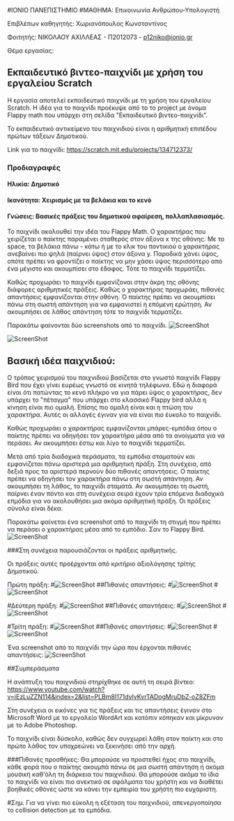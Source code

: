 #ΙΟΝΙΟ ΠΑΝΕΠΙΣΤΗΜΙΟ 
#ΜΑΘΗΜΑ: Επικοινωνία Ανθρώπου-Υπολογιστή 

Επιβλέπων καθηγητής: Χωριανόπουλος Κωνσταντίνος 

Φοιτητής: ΝΙΚΟΛΑΟΥ ΑΧΙΛΛΕΑΣ - Π2012073 - p12niko@ionio.gr 


Θέμα εργασίας:
## Εκπαιδευτικό βιντεο-παιχνίδι με χρήση τoυ εργαλείου Scratch


Η εργασία αποτελεί εκπαιδευτικό παιχνίδι με τη χρήση του εργαλείου Scratch.
Η ιδέα για το παιχνίδι προέκυψε από το το project με όνομα Flappy math που
υπάρχει στη σελίδα "Εκπαιδευτικό βιντεο-παιχνίδι".

Το εκπαιδευτικό αντικείμενο του παιχνιδιού είναι η αριθμητική επιπέδου πρώτων
τάξεων Δημοτικού.

Link για το παιχνίδι:
https://scratch.mit.edu/projects/134712373/


### Προδιαγραφές

#### Ηλικία: Δημοτικό
#### Ικανότητα: Χειρισμός με τα βελάκια και το κενό
#### Γνώσεις: Βασικές πράξεις του δημοτικού αφαίρεση, πολλαπλασιασμός.



Το παιχνίδι ακολουθεί την ιδέα του Flappy Math. Ο χαρακτήρας που χειρίζεται ο παίκτης παραμένει
σταθερός στον άξονα x της οθόνης. Με το space, τα βελάκια πάνω - κάτω ή με το κλικ του ποντικιού
ο χαρακτήρας ανεβαίνει πιο ψηλά (παίρνει ύψος) στον άξονα y. Παροδικά χάνει ύψος, οπότε πρέπει να φροντίζει
ο παίκτης να μην χάσει ύψος περισσότερο από ένα μέγιστο και ακουμπίσει στο έδαφος. Τότε το παιχνίδι τερματίζει.


Καθώς προχωράει το παιχνίδι εμφανίζοναι στην άκρη της οθόνης διάφορες αριθμητικές πράξεις. Καθώς ο χαρακτήρας προχωράει,
πιθανές απαντήσεις εμφανίζονται στην οθόνη. Ό παίκτης πρέπει να ακουμπίσει πάνω στη σωστή απάντηση για να εμφανιστεί η επόμενη
ερώτηση. Αν ακουμπήσει σε λάθος απάντηση τότε το παιχνίδι τερματίζει.

Παρακάτω φαίνονται δύο screenshots από το παιχνίδι.
![ScreenShot](screenshot2_1.png)

![ScreenShot](screenshot2_2.png)


## Βασική ιδέα παιχνιδιού:
Ο τρόπος χειρισμού του παιχνιδιού βασίζεται στο γνωστό παιχνίδι Flappy Bird που
έχει γίνει ευρέως γνωστό σε κινητά τηλέφωνα. Εδώ η διαφορά είναι ότι πατώντας το κενό
πλήκρο να για πάρει ύψος ο χαρακτήρας, δεν υπάρχει το "πέταγμα" που υπάρχει στο κλασσικό
Flappy bird αλλά η κίνηση είναι πιο ομαλή. Επίσης πιο ομαλή είναι και η πτώση του χαρακτήρα.
Αυτές οι αλλαγές έγιναν για να είναι πιο έυκολο το παιχνίδι. 

Καθώς προχωράει ο χαρακτήρας εμφανίζονται μπάρες-εμπόδια όπου ο παίκτης πρέπει να οδηγήσει τον
χαρακτήρα μέσα από τα ανοίγματα για να περάσει. Αν ακουμπήσει έστω και λίγο το παιχνίδι τερματίζει.

Μετά από τρία διαδοχικά περάσματα, τα εμπόδια σταματούν και εμφανίζεται πάνω αριστερά μια αριθμητική πράξη. 
Στη συνέχεια, από δεξιά προς τα αριστερά περνούν δύο πιθανές απαντήσεις. Ο παίκτης πρέπει να οδηγήσει τον
χαρακτήρα πάνω στη σωστή απάντηση. Αν ακουμπήσει τη λάθος, το παιχνίδι σταματά. Αν ακουμπήσει τη σωστή, παίρνει
έναν πόντο και στη συνέχεια σειρά έχουν τρία επόμενα διαδοχικά επμόδια για να ακολουθήσει μια ακόμα αριθμητική 
πράξη. Οι πράξεις σύνολο είναι δέκα.

Παρακάτω φαίνεται ένα screenshot από το παιχνίδι τη στιγμή που πρέπει να περάσει ο χαρακτήρας
μέσα από το εμπόδιο. Σαν το Flappy Bird.
![ScreenShot](screenshot2_3.png)



###Στη συνέχεια παρουσιάζονται οι πράξεις αριθμητικής.

Οι πράξεις αυτές προέρχονται από κριτήριο αξιολόγησης τρίτης Δημοτικού.

Πρώτη πράξη:
#![ScreenShot](praksi1.png)
##Πιθανές απαντήσεις:
#![ScreenShot](apotelesma1_1.png)
#![ScreenShot](apotelesma1_2.png)

#Δεύτερη πράξη:
#![ScreenShot](praksi2.png)
##Πιθανές απαντήσεις:
#![ScreenShot](apotelesma2_1.png)
#![ScreenShot](apotelesma2_2.png)

#Τρίτη πράξη:
#![ScreenShot](praksi3.png)
##Πιθανές απαντήσεις:
#![ScreenShot](apotelesma3_1.png)
#![ScreenShot](apotelesma3_2.png)


Ένα screenshot από το παιχνίδι την ώρα που έρχονται πιθανές απαντήσεις:
![ScreenShot](screenshot2_4.png)


##Συμπεράσματα

Η ανάπτυξη του παιχνιδιού στηρίχθηκε σε αυτή τη σειρά βίντεο:
https://www.youtube.com/watch?v=iEzLuZZN114&index=2&list=PLBm8I171dvlyKvrTADogMruDbZ-oZ8ZFm

Στη συνέχεια οι εικόνες για τις πράξεις και τις απαντήσεις έγιναν στο Microsoft Word με το εργαλείο
WordArt και κατόπιν κόπηκαν και μίκρυναν με το Adobe Photoshop.

Το παιχνίδι είναι δύσκολο, καθώς δεν συγχωρεί λάθη στον παίκτη και στο πρώτο λάθος τον υποχρεώνει
να ξεκινήσει από την αρχή.

###Πιθανές προσθήκες:
Θα μπορούσε να προστεθεί ήχος στο παιχνίδι, κάθε φορά που ο παίκτης ακουμπά πάνω σε μια σωστή απάντηση ή ακόμα
μουσική καθ'όλη τη διάρκεια του παιχνιδιού. Θα μπορούσε ακόμα το ίδιο το παιχνίδι να είναι πιο ανεκτικό σε σφάλματα του
χρήστη και να διαθέτει βοηθικές οθόνες ώστε να κάνει την εμπειρία του χρήστη πιο ευχάριστη.


#Σημ. Για να γίνει πιο εύκολη η εξέταση του παιχνιδιού, απενεργοποίησα το collision detection με τα εμπόδια.
